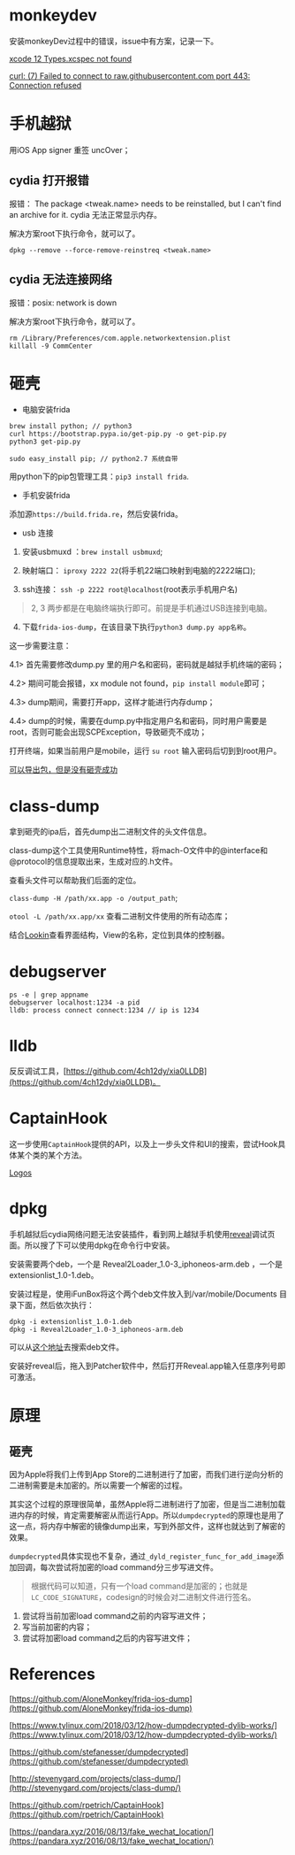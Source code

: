 # monkeydev

安装monkeyDev过程中的错误，issue中有方案，记录一下。

[xcode 12 Types.xcspec not found](https://github.com/AloneMonkey/MonkeyDev/issues/266)

[curl: (7) Failed to connect to raw.githubusercontent.com port 443: Connection refused](https://github.com/AloneMonkey/MonkeyDev/issues/242)

# 手机越狱

用iOS App signer 重签 uncOver；

## cydia 打开报错

报错： The package <tweak.name> needs to be reinstalled, but I can't find an archive for it. cydia 无法正常显示内存。

解决方案root下执行命令，就可以了。

```
dpkg --remove --force-remove-reinstreq <tweak.name>
```

## cydia 无法连接网络

报错：posix: network is down

解决方案root下执行命令，就可以了。

```
rm /Library/Preferences/com.apple.networkextension.plist
killall -9 CommCenter
```

# 砸壳

- 电脑安装frida

```
brew install python; // python3
curl https://bootstrap.pypa.io/get-pip.py -o get-pip.py
python3 get-pip.py
```

```
sudo easy_install pip; // python2.7 系统自带
```

用python下的pip包管理工具：`pip3 install frida`.

- 手机安装frida

添加源`https://build.frida.re`，然后安装frida。

- usb 连接

1. 安装usbmuxd ：`brew install usbmuxd`;

2. 映射端口： `iproxy 2222 22`(将手机22端口映射到电脑的2222端口);

3. ssh连接： `ssh -p 2222 root@localhost`(root表示手机用户名)

> 2, 3 两步都是在电脑终端执行即可。前提是手机通过USB连接到电脑。

4. 下载`frida-ios-dump`，在该目录下执行`python3 dump.py app名称`。

这一步需要注意：

4.1> 首先需要修改dump.py 里的用户名和密码，密码就是越狱手机终端的密码；

4.2> 期间可能会报错，xx module not found，`pip install module`即可；

4.3> dump期间，需要打开app，这样才能进行内存dump；

4.4> dump的时候，需要在dump.py中指定用户名和密码，同时用户需要是root，否则可能会出现SCPException，导致砸壳不成功；

打开终端，如果当前用户是mobile，运行 `su root` 输入密码后切到到root用户。

[可以导出包，但是没有砸壳成功](https://github.com/AloneMonkey/frida-ios-dump/issues/118)

# class-dump

拿到砸壳的ipa后，首先dump出二进制文件的头文件信息。

class-dump这个工具使用Runtime特性，将mach-O文件中的@interface和@protocol的信息提取出来，生成对应的.h文件。

查看头文件可以帮助我们后面的定位。

`class-dump -H /path/xx.app -o /output_path`;

`otool -L /path/xx.app/xx` 查看二进制文件使用的所有动态库；

结合[Lookin](https://lookin.work/)查看界面结构，View的名称，定位到具体的控制器。

# debugserver 

```
ps -e | grep appname
debugserver localhost:1234 -a pid
lldb: process connect connect:1234 // ip is 1234
```
# lldb

反反调试工具，[https://github.com/4ch12dy/xia0LLDB](https://github.com/4ch12dy/xia0LLDB)。

# CaptainHook

这一步使用`CaptainHook`提供的API，以及上一步头文件和UI的搜索，尝试Hook具体某个类的某个方法。

[Logos](https://iphonedevwiki.net/index.php/Logos#.25orig)

# dpkg

手机越狱后cydia网络问题无法安装插件，看到网上越狱手机使用[reveal](https://www.jianshu.com/p/24897f77b39e)调试页面。所以搜了下可以使用dpkg在命令行中安装。

安装需要两个deb，一个是 Reveal2Loader_1.0-3_iphoneos-arm.deb ，一个是 extensionlist_1.0-1.deb。

安装过程是，使用iFunBox将这个两个deb文件放入到/var/mobile/Documents 目录下面，然后依次执行：

```
dpkg -i extensionlist_1.0-1.deb
dpkg -i Reveal2Loader_1.0-3_iphoneos-arm.deb
```

可以从[这个地址](http://www.cydiacrawler.com/index.php?cat=search&keyword=com.zidaneno5.extensionlist#.YRTi5VMzb_Q)去搜索deb文件。

安装好reveal后，拖入到Patcher软件中，然后打开Reveal.app输入任意序列号即可激活。

# 原理

## 砸壳

因为Apple将我们上传到App Store的二进制进行了加密，而我们进行逆向分析的二进制需要是未加密的。所以需要一个解密的过程。

其实这个过程的原理很简单，虽然Apple将二进制进行了加密，但是当二进制加载进内存的时候，肯定需要解密从而运行App。所以`dumpdecrypted`的原理也是用了这一点，将内存中解密的镜像dump出来，写到外部文件，这样也就达到了解密的效果。

`dumpdecrypted`具体实现也不复杂，通过`_dyld_register_func_for_add_image`添加回调，每次尝试将加密的load command分三步写进文件。

> 根据代码可以知道，只有一个load command是加密的；也就是`LC_CODE_SIGNATURE`，codesign的时候会对二进制文件进行签名。

1. 尝试将当前加密load command之前的内容写进文件；
2. 写当前加密的内容；
3. 尝试将加密load command之后的内容写进文件；

# References

[https://github.com/AloneMonkey/frida-ios-dump](https://github.com/AloneMonkey/frida-ios-dump)

[https://www.tylinux.com/2018/03/12/how-dumpdecrypted-dylib-works/](https://www.tylinux.com/2018/03/12/how-dumpdecrypted-dylib-works/)

[https://github.com/stefanesser/dumpdecrypted](https://github.com/stefanesser/dumpdecrypted)

[http://stevenygard.com/projects/class-dump/](http://stevenygard.com/projects/class-dump/)

[https://github.com/rpetrich/CaptainHook](https://github.com/rpetrich/CaptainHook)

[https://pandara.xyz/2016/08/13/fake_wechat_location/](https://pandara.xyz/2016/08/13/fake_wechat_location/)
